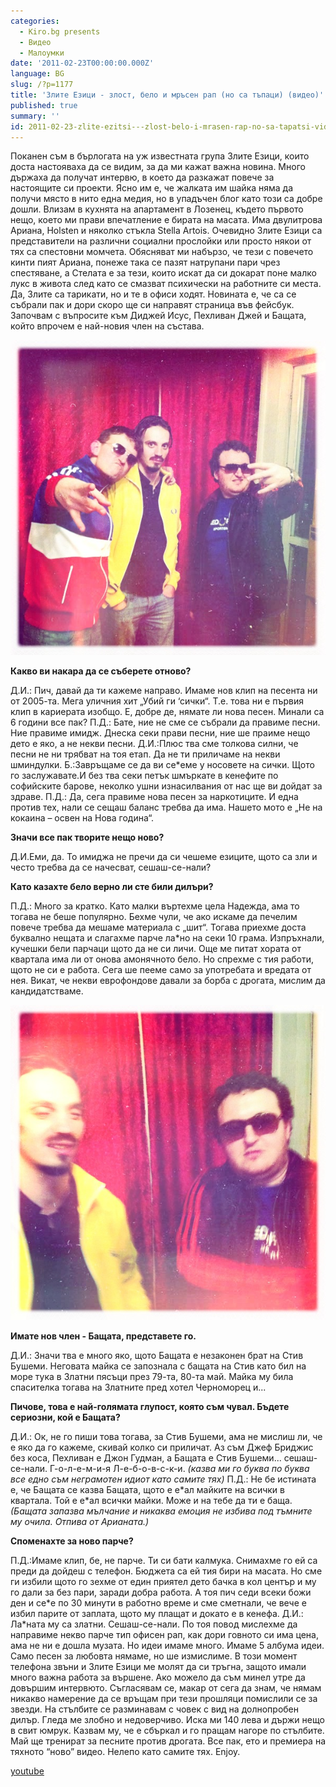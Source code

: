 ```yaml
---
categories:
  - Kiro.bg presents
  - Видео
  - Малоумки
date: '2011-02-23T00:00:00.000Z'
language: BG
slug: /?p=1177
title: 'Злите Езици - злост, бело и мръсен рап (но са тъпаци) (видео)'
published: true
summary: ''
id: 2011-02-23-zlite-ezitsi---zlost-belo-i-mrasen-rap-no-sa-tapatsi-video
---
```


Поканен съм в бърлогата на уж известната група Злите Езици, които доста настояваха да се видим, за да ми кажат важна новина. Много държаха да получат интервю, в което да разкажат повече за настоящите си проекти. Ясно им е, че жалката им шайка няма да получи място в нито една медия, но в упадъчен блог като този са добре дошли. Влизам в кухнята на апартамент в Лозенец, където първото нещо, което ми прави впечатление е бирата на масата. Има двулитрова Ариана, Holsten и няколко стъкла Stella Artois. Очевидно Злите Езици са представители на различни социални прослойки или просто някои от тях са спестовни момчета. Обясняват ми набързо, че тези с повечето кинти пият Ариана, понеже така се пазят натрупани пари чрез спестяване, а Стелата е за тези, които искат да си докарат поне малко лукс в живота след като се смазват психически на работните си места. Да, Злите са тарикати, но и те в офиси ходят. Новината е, че са се събрали пак и дори скоро ще си направят страница във фейсбук. Започвам с въпросите към Диджей Исус, Пехливан Джей и Бащата, който впрочем е най-новия член на състава. 

![Злите Езици](https://raw.githubusercontent.com/kirilchristov/blog_images/main/2011/02/ze1.jpg)

 

**Какво ви накара да се съберете отново?**

 Д.И.: Пич, давай да ти кажеме направо. Имаме нов клип на песента ни от 2005-та. Мега уличния хит „Убий ги ‘сички“. Т.е. това ни е първия клип в кариерата изобщо. Е, добре де, нямате ли нова песен. Минали са 6 години все пак? П.Д.: Бате, ние не сме се събрали да правиме песни. Ние правиме имидж. Днеска секи прави песни, ние ше праиме нещо дето е яко, а не некви песни. Д.И.:Плюс тва сме толкова силни, че песни не ни трябват на тоя етап. Да не ти приличаме на некви шминдулки. Б.:Завръщаме се да ви се\*еме у носовете на сички. Щото го заслужавате.И без тва секи петък шмъркате в кенефите по софийските барове, неколко ушни изнасилвания от нас ще ви дойдат за здраве. П.Д.: Да, сега правиме нова песен за наркотиците. И една против тех, нали се сещаш баланс требва да има. Нашето мото е „Не на кокаина – освен на Нова година“. 

**Значи все пак творите нещо ново?**

 Д.И.Еми, да. То имиджа не пречи да си чешеме езиците, щото са зли и често требва да се начесват, сешаш-се-нали? 

**Като казахте бело верно ли сте били дилъри?**

 П.Д.: Много за кратко. Като малки въртехме цела Надежда, ама то тогава не беше популярно. Бехме чули, че ако искаме да печелим повече требва да мешаме материала с „шит“. Тогава приехме доста буквално нещата и слагахме парче ла\*но на секи 10 грама. Изпръхнали, кучешки бели парчаци щото да не си личи. Още ме питат хората от квартала има ли от онова амонячното бело. Но спрехме с тия работи, щото не си е работа. Сега ше пееме само за употребата и вредата от нея. Викат, че некви еврофондове давали за борба с дрогата, мислим да кандидатстваме.

![Бащата и Пехливан Джей в размисъл за живота](https://raw.githubusercontent.com/kirilchristov/blog_images/main/2011/02/ze2.jpg)

**Имате нов член - Бащата, представете го.**

 Д.И.: Значи тва е много яко, щото Бащата е незаконен брат на Стив Бушеми. Неговата майка се запознала с бащата на Стив като бил на море тука в Златни пясъци през 79-та, 80-та май. Майка му била спасителка тогава на Златните пред хотел Черноморец и... 

**Пичове, това е най-голямата глупост, която съм чувал. Бъдете сериозни, кой е Бащата?**

 Д.И.: Ок, не го пиши това тогава, за Стив Бушеми, ама не мислиш ли, че е яко да го кажеме, скивай колко си приличат. Аз съм Джеф Бриджис без коса, Пехливан е Джон Гудман, а Бащата е Стив Бушеми... сешаш-се-нали. Г-о-л-е-м-и-я Л-е-б-о-в-с-к-и. _(казва ми го буква по буква все едно съм неграмотен идиот като самите тях)_ П.Д.: Не бе истината е, че Бащата се казва Бащата, щото е е\*ал майките на всички в квартала. Той е е\*ал всички майки. Може и на тебе да ти е баща. _(Бащата запазва мълчание и никаква емоция не избива под тъмните му очила. Отпива от Арианата.)_ 

**Споменахте за ново парче?**

 П.Д.:Имаме клип, бе, не парче. Ти си бати калмука. Снимахме го ей са преди да дойдеш с телефон. Бюджета са ей тия бири на масата. Но сме ги избили щото го зехме от един приятел дето бачка в кол център и му го дали за без пари, заради добра работа. А тоя пич седи всеки божи ден и се\*е по 30 минути в работно време и сме сметнали, че вече е избил парите от заплата, щото му плащат и докато е в кенефа. Д.И.: Ла\*ната му са златни. Сешаш-се-нали. По тоя повод мислехме да направиме некво парче тип офисен рап, как дори говното си има цена, ама не ни е дошла музата. Но идеи имаме много. Имаме 5 албума идеи. Само песен за любовта нямаме, но ше измислиме. В този момент телефона звъни и Злите Езици ме молят да си тръгна, защото имали много важна работа за вършене. Ако можело да съм минел утре да довършим интервюто. Съгласявам се, макар от сега да знам, че нямам никакво намерение да се връщам при тези прошляци помислили се за звезди. На стълбите се разминавам с човек с вид на долнопробен дилър. Гледа ме злобно и недоверчиво. Иска ми 140 лева и държи нещо в свит юмрук. Казвам му, че е сбъркал и го пращам нагоре по стълбите. Май ще тренират за песните против дрогата. Все пак, ето и премиера на тяхното “ново” видео. Нелепо като самите тях. Enjoy.

[youtube](https://www.youtube.com/watch?v=AXZh6lcpgFU)
